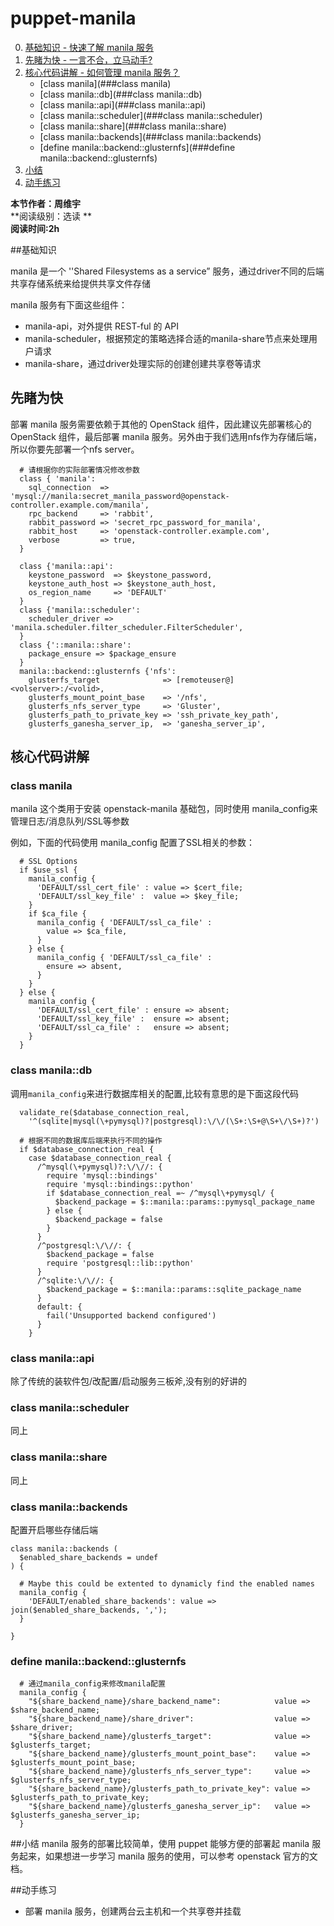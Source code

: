 # puppet-manila

0. [基础知识 - 快速了解 manila 服务 ](##基础知识)
1. [先睹为快 - 一言不合，立马动手?](##先睹为快)
2. [核心代码讲解 - 如何管理 manila 服务？](##核心代码讲解)
    - [class manila](###class manila)
    - [class manila::db](###class manila::db)
    - [class manila::api](###class manila::api)
    - [class manila::scheduler](###class manila::scheduler)
    - [class manila::share](###class manila::share)
    - [class manila::backends](###class manila::backends)
    - [define manila::backend::glusternfs](###define manila::backend::glusternfs)
3. [小结](#小结)
4. [动手练习](##动手练习)

**本节作者：周维宇**    
**阅读级别：选读 **  
**阅读时间:2h**

##基础知识

manila 是一个 ''Shared Filesystems as a service” 服务，通过driver不同的后端共享存储系统来给提供共享文件存储

manila 服务有下面这些组件：

- manila-api，对外提供 REST-ful 的 API
- manila-scheduler，根据预定的策略选择合适的manila-share节点来处理用户请求
- manila-share，通过driver处理实际的创建创建共享卷等请求

## 先睹为快

部署 manila 服务需要依赖于其他的 OpenStack 组件，因此建议先部署核心的 OpenStack 组件，最后部署 manila 服务。另外由于我们选用nfs作为存储后端，所以你要先部署一个nfs server。

```puppet
  # 请根据你的实际部署情况修改参数
  class { 'manila':
    sql_connection  => 'mysql://manila:secret_manila_password@openstack-controller.example.com/manila',
    rpc_backend     => 'rabbit',
    rabbit_password => 'secret_rpc_password_for_manila',
    rabbit_host     => 'openstack-controller.example.com',
    verbose         => true,
  }
  
  class {'manila::api':
    keystone_password  => $keystone_password,
    keystone_auth_host => $keystone_auth_host,
    os_region_name     => 'DEFAULT'
  }
  class {'manila::scheduler':
    scheduler_driver => 'manila.scheduler.filter_scheduler.FilterScheduler',
  }
  class {'::manila::share':
    package_ensure => $package_ensure
  }
  manila::backend::glusternfs {'nfs':
    glusterfs_target              => [remoteuser@]<volserver>:/<volid>,
    glusterfs_mount_point_base    => '/nfs',
    glusterfs_nfs_server_type     => 'Gluster',
    glusterfs_path_to_private_key => 'ssh_private_key_path',
    glusterfs_ganesha_server_ip,  => 'ganesha_server_ip',

```


## 核心代码讲解
### class manila

manila 这个类用于安装 openstack-manila 基础包，同时使用 manila_config来管理日志/消息队列/SSL等参数

例如，下面的代码使用 manila_config 配置了SSL相关的参数：

```puppet
  # SSL Options
  if $use_ssl {
    manila_config {
      'DEFAULT/ssl_cert_file' : value => $cert_file;
      'DEFAULT/ssl_key_file' :  value => $key_file;
    }
    if $ca_file {
      manila_config { 'DEFAULT/ssl_ca_file' :
        value => $ca_file,
      }
    } else {
      manila_config { 'DEFAULT/ssl_ca_file' :
        ensure => absent,
      }
    }
  } else {
    manila_config {
      'DEFAULT/ssl_cert_file' : ensure => absent;
      'DEFAULT/ssl_key_file' :  ensure => absent;
      'DEFAULT/ssl_ca_file' :   ensure => absent;
    }
  }
```

### class manila::db
调用`manila_config`来进行数据库相关的配置,比较有意思的是下面这段代码
```puppet
  validate_re($database_connection_real,
    '^(sqlite|mysql(\+pymysql)?|postgresql):\/\/(\S+:\S+@\S+\/\S+)?')

  # 根据不同的数据库后端来执行不同的操作
  if $database_connection_real {
    case $database_connection_real {
      /^mysql(\+pymysql)?:\/\//: {
        require 'mysql::bindings'
        require 'mysql::bindings::python'
        if $database_connection_real =~ /^mysql\+pymysql/ {
          $backend_package = $::manila::params::pymysql_package_name
        } else {
          $backend_package = false
        }
      }
      /^postgresql:\/\//: {
        $backend_package = false
        require 'postgresql::lib::python'
      }
      /^sqlite:\/\//: {
        $backend_package = $::manila::params::sqlite_package_name
      }
      default: {
        fail('Unsupported backend configured')
      }
    }
```
### class manila::api
除了传统的装软件包/改配置/启动服务三板斧,没有别的好讲的

### class manila::scheduler
同上
### class manila::share
同上
### class manila::backends
配置开启哪些存储后端
```puppet
class manila::backends (
  $enabled_share_backends = undef
) {

  # Maybe this could be extented to dynamicly find the enabled names
  manila_config {
    'DEFAULT/enabled_share_backends': value => join($enabled_share_backends, ',');
  }

}
```
### define manila::backend::glusternfs
```puppet
  # 通过manila_config来修改manila配置
  manila_config {
    "${share_backend_name}/share_backend_name":            value => $share_backend_name;
    "${share_backend_name}/share_driver":                  value => $share_driver;
    "${share_backend_name}/glusterfs_target":              value => $glusterfs_target;
    "${share_backend_name}/glusterfs_mount_point_base":    value => $glusterfs_mount_point_base;
    "${share_backend_name}/glusterfs_nfs_server_type":     value => $glusterfs_nfs_server_type;
    "${share_backend_name}/glusterfs_path_to_private_key": value => $glusterfs_path_to_private_key;
    "${share_backend_name}/glusterfs_ganesha_server_ip":   value => $glusterfs_ganesha_server_ip;
  }
```

##小结
manila 服务的部署比较简单，使用 puppet 能够方便的部署起 manila 服务起来，如果想进一步学习 manila 服务的使用，可以参考 openstack 官方的文档。

##动手练习
- 部署 manila 服务，创建两台云主机和一个共享卷并挂载

